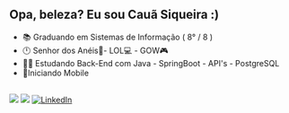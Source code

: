 <div align="left">
  
## Opa, beleza? Eu sou Cauã Siqueira :) <br>
- 📚 Graduando em Sistemas de Informação ( 8° / 8 )
- 🕛 Senhor dos Anéis📕- LOL💻 - GOW🎮
- 🧑‍💻 Estudando Back-End com Java - SpringBoot - API's - PostgreSQL
- 📱Iniciando Mobile
  
##
  
<div align="left"> 
  <a href="https://instagram.com/siqueira_caua" target="_blank"><img src="https://img.shields.io/badge/-Instagram-%23E4405F?style=for-the-badge&logo=instagram&logoColor=white" target="_blank"></a>
  <a href = "mailto:cauascc2002@gmail.com"><img src="https://img.shields.io/badge/-Gmail-%23333?style=for-the-badge&logo=gmail&logoColor=white" target="_blank"></a>
  <a href="https://www.linkedin.com/in/cauã-siqueira-carneiro-da-cunha" target="_blank"><img src="https://img.shields.io/badge/-LinkedIn-%230077B5?style=for-the-badge&logo=linkedin&logoColor=white" alt="LinkedIn"></a>
</div>
